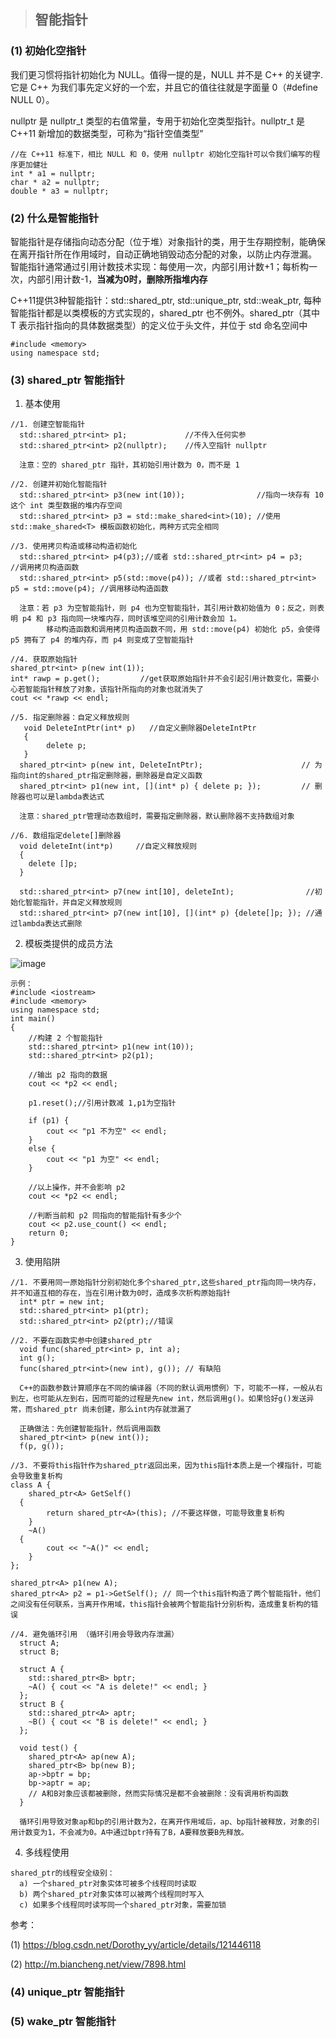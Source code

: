 > ## 智能指针

### (1) 初始化空指针

  我们更习惯将指针初始化为 NULL。值得一提的是，NULL 并不是 C++ 的关键字.它是 C++ 为我们事先定义好的一个宏，并且它的值往往就是字面量 0（#define NULL 0）。
  
  nullptr 是 nullptr_t 类型的右值常量，专用于初始化空类型指针。nullptr_t 是 C++11 新增加的数据类型，可称为“指针空值类型”

```
//在 C++11 标准下，相比 NULL 和 0，使用 nullptr 初始化空指针可以令我们编写的程序更加健壮
int * a1 = nullptr;
char * a2 = nullptr;
double * a3 = nullptr;
```

### (2) 什么是智能指针

  智能指针是存储指向动态分配（位于堆）对象指针的类，用于生存期控制，能确保在离开指针所在作用域时，自动正确地销毁动态分配的对象，以防止内存泄漏。
智能指针通常通过引用计数技术实现：每使用一次，内部引用计数+1；每析构一次，内部引用计数-1，**当减为0时，删除所指堆内存**

  C++11提供3种智能指针：std::shared_ptr, std::unique_ptr, std::weak_ptr, 每种智能指针都是以类模板的方式实现的，shared_ptr 也不例外。shared_ptr<T>（其中 T 表示指针指向的具体数据类型）的定义位于<memory>头文件，并位于 std 命名空间中

```
#include <memory>
using namespace std;
```

### (3) shared_ptr 智能指针

  1) 基本使用
  
```  
//1. 创建空智能指针
  std::shared_ptr<int> p1;             //不传入任何实参
  std::shared_ptr<int> p2(nullptr);    //传入空指针 nullptr
 
  注意：空的 shared_ptr 指针，其初始引用计数为 0，而不是 1 

//2. 创建并初始化智能指针
  std::shared_ptr<int> p3(new int(10));                //指向一块存有 10 这个 int 类型数据的堆内存空间
  std::shared_ptr<int> p3 = std::make_shared<int>(10); //使用 std::make_shared<T> 模板函数初始化，两种方式完全相同
  
//3. 使用拷贝构造或移动构造初始化
  std::shared_ptr<int> p4(p3);//或者 std::shared_ptr<int> p4 = p3;                        //调用拷贝构造函数
  std::shared_ptr<int> p5(std::move(p4)); //或者 std::shared_ptr<int> p5 = std::move(p4); //调用移动构造函数
  
  注意：若 p3 为空智能指针，则 p4 也为空智能指针，其引用计数初始值为 0；反之，则表明 p4 和 p3 指向同一块堆内存，同时该堆空间的引用计数会加 1。
        移动构造函数和调用拷贝构造函数不同，用 std::move(p4) 初始化 p5，会使得 p5 拥有了 p4 的堆内存，而 p4 则变成了空智能指针
  
//4. 获取原始指针
shared_ptr<int> p(new int(1));
int* rawp = p.get();         //get获取原始指针并不会引起引用计数变化，需要小心若智能指针释放了对象，该指针所指向的对象也就消失了
cout << *rawp << endl;
  
//5. 指定删除器：自定义释放规则
   void DeleteIntPtr(int* p)   //自定义删除器DeleteIntPtr
   {
	    delete p;
   }
  shared_ptr<int> p(new int, DeleteIntPtr);                      // 为指向int的shared_ptr指定删除器，删除器是自定义函数
  shared_ptr<int> p1(new int, [](int* p) { delete p; });         // 删除器也可以是lambda表达式
  
  注意：shared_ptr管理动态数组时，需要指定删除器，默认删除器不支持数组对象
  
//6. 数组指定delete[]删除器
  void deleteInt(int*p)     //自定义释放规则
  {
    delete []p;
  }

  std::shared_ptr<int> p7(new int[10], deleteInt);                //初始化智能指针，并自定义释放规则
  std::shared_ptr<int> p7(new int[10], [](int* p) {delete[]p; }); //通过lambda表达式删除

``` 

  2) 模板类提供的成员方法

  ![image](https://user-images.githubusercontent.com/42632290/167294273-c3fa4597-c03f-483c-b81b-6d489d3cfd30.png)
 
```
示例：
#include <iostream>
#include <memory>
using namespace std;
int main()
{
    //构建 2 个智能指针
    std::shared_ptr<int> p1(new int(10));
    std::shared_ptr<int> p2(p1);
  
    //输出 p2 指向的数据
    cout << *p2 << endl;
  
    p1.reset();//引用计数减 1,p1为空指针
  
    if (p1) {
        cout << "p1 不为空" << endl;
    }
    else {
        cout << "p1 为空" << endl;
    }
  
    //以上操作，并不会影响 p2
    cout << *p2 << endl;
  
    //判断当前和 p2 同指向的智能指针有多少个
    cout << p2.use_count() << endl;
    return 0;
}
```
  
  3) 使用陷阱

```
//1. 不要用同一原始指针分别初始化多个shared_ptr,这些shared_ptr指向同一块内存，并不知道互相的存在，当在引用计数为0时，造成多次析构原始指针
  int* ptr = new int;
  std::shared_ptr<int> p1(ptr);
  std::shared_ptr<int> p2(ptr);//错误
  
//2. 不要在函数实参中创建shared_ptr
  void func(shared_ptr<int> p, int a);
  int g();
  func(shared_ptr<int>(new int), g()); // 有缺陷
  
  C++的函数参数计算顺序在不同的编译器（不同的默认调用惯例）下，可能不一样，一般从右到左，也可能从左到右，因而可能的过程是先new int，然后调用g()。如果恰好g()发送异常，而shared_ptr 尚未创建，那么int内存就泄漏了
  
  正确做法：先创建智能指针，然后调用函数
  shared_ptr<int> p(new int());
  f(p, g());

//3. 不要将this指针作为shared_ptr返回出来，因为this指针本质上是一个裸指针，可能会导致重复析构
class A {
	shared_ptr<A> GetSelf() 
  {
		return shared_ptr<A>(this); //不要这样做，可能导致重复析构
	}
	~A() 
  {
		cout << "~A()" << endl;
	}
};

shared_ptr<A> p1(new A);
shared_ptr<A> p2 = p1->GetSelf(); // 同一个this指针构造了两个智能指针，他们之间没有任何联系，当离开作用域，this指针会被两个智能指针分别析构，造成重复析构的错误
  
//4. 避免循环引用 （循环引用会导致内存泄漏）
  struct A;
  struct B;

  struct A {
    std::shared_ptr<B> bptr;
    ~A() { cout << "A is delete!" << endl; }
  };
  struct B {
    std::shared_ptr<A> aptr;
    ~B() { cout << "B is delete!" << endl; }
  };

  void test() {
    shared_ptr<A> ap(new A);
    shared_ptr<B> bp(new B);
    ap->bptr = bp;
    bp->aptr = ap;
    // A和B对象应该都被删除，然而实际情况是都不会被删除：没有调用析构函数
  }
  
  循环引用导致对象ap和bp的引用计数为2，在离开作用域后，ap、bp指针被释放，对象的引用计数变为1，不会减为0。A中通过bptr持有了B，A要释放要B先释放。

```
  
  4) 多线程使用
 
```
shared_ptr的线程安全级别：
  a) 一个shared_ptr对象实体可被多个线程同时读取
  b) 两个shared_ptr对象实体可以被两个线程同时写入
  c) 如果多个线程同时读写同一个shared_ptr对象，需要加锁
```

参考：
  
(1) https://blog.csdn.net/Dorothy_yy/article/details/121446118
  
(2) http://m.biancheng.net/view/7898.html
  
  
### (4) unique_ptr 智能指针


### (5) wake_ptr 智能指针




